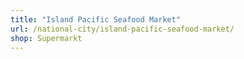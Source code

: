 ```yaml
---
title: "Island Pacific Seafood Market"
url: /national-city/island-pacific-seafood-market/
shop: Supermarkt
---
```

